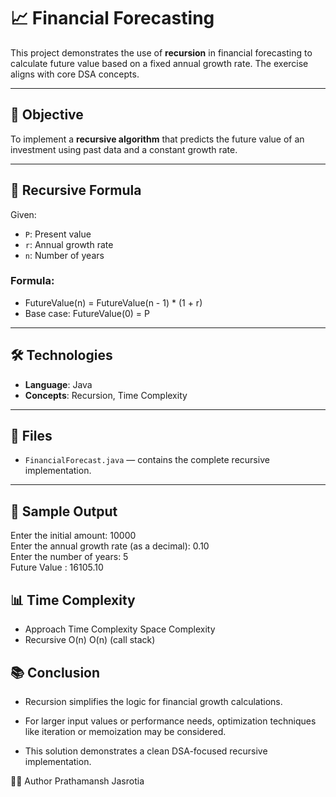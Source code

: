 # 📈 Financial Forecasting

This project demonstrates the use of **recursion** in financial forecasting to calculate future value based on a fixed annual growth rate. The exercise aligns with core DSA concepts.

---

## 🧠 Objective

To implement a **recursive algorithm** that predicts the future value of an investment using past data and a constant growth rate.

---

## 🔁 Recursive Formula

Given:
- `P`: Present value
- `r`: Annual growth rate
- `n`: Number of years

### Formula:

- FutureValue(n) = FutureValue(n - 1) * (1 + r)
- Base case: FutureValue(0) = P

---

## 🛠️ Technologies

- **Language**: Java
- **Concepts**: Recursion, Time Complexity

---

## 📂 Files

- `FinancialForecast.java` — contains the complete recursive implementation.

---

## 🔎 Sample Output

Enter the initial amount: 10000                                                                                                                                      
Enter the annual growth rate (as a decimal): 0.10                                                                                                                    
Enter the number of years: 5                                                                                                                                         
Future Value : 16105.10


## 📊 Time Complexity
- Approach	  Time Complexity	      Space Complexity
- Recursive	      O(n)	            O(n) (call stack)

## 📚 Conclusion
- Recursion simplifies the logic for financial growth calculations.

- For larger input values or performance needs, optimization techniques like iteration or memoization may be considered.

- This solution demonstrates a clean DSA-focused recursive implementation.

👨‍💻 Author
Prathamansh Jasrotia
